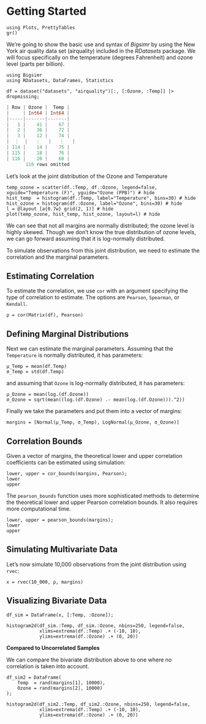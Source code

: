 # Getting Started

```@setup started
using Plots, PrettyTables
gr()
```

We’re going to show the basic use and syntax of *Bigsimr* by using the New York air quality data set (airquality) included in the *RDatasets* package. We will focus specifically on the temperature (degrees Fahrenheit) and ozone level (parts per billion).

```@example started
using Bigsimr
using RDatasets, DataFrames, Statistics
```

```@repl started
df = dataset("datasets", "airquality")[:, [:Ozone, :Temp]] |> dropmissing;
```

```julia
| Row | Ozone |  Temp |
|     | Int64 | Int64 |
|-----|-------|-------|
|   1 |    41 |    67 |
|   2 |    36 |    72 |
|   3 |    12 |    74 |
|  ⋮  |   ⋮   |   ⋮   |
| 114 |    14 |    75 |
| 115 |    18 |    76 |
| 116 |    20 |    68 |
       110 rows omitted
```

Let’s look at the joint distribution of the Ozone and Temperature

```@example started
temp_ozone = scatter(df.:Temp, df.:Ozone, legend=false, xguide="Temperature (F)", yguide="Ozone (PPB)") # hide
hist_temp  = histogram(df.:Temp, label="Temperature", bins=30) # hide
hist_ozone = histogram(df.:Ozone, label="Ozone", bins=30) # hide
l = @layout [a{0.7w} grid(2, 1)] # hide
plot(temp_ozone, hist_temp, hist_ozone, layout=l) # hide
```

We can see that not all margins are normally distributed; the ozone level is highly skewed. Though we don’t know the true distribution of ozone levels, we can go forward assuming that it is log-normally distributed.

To simulate observations from this joint distribution, we need to estimate the correlation and the marginal parameters.

## Estimating Correlation

To estimate the correlation, we use `cor` with an argument specifying the type of correlation to estimate. The options are `Pearson`, `Spearman`, or `Kendall`.

```@repl started
ρ = cor(Matrix(df), Pearson)
```

## Defining Marginal Distributions

Next we can estimate the marginal parameters. Assuming that the `Temperature` is normally distributed, it has parameters:

```@repl started
μ_Temp = mean(df.Temp)
σ_Temp = std(df.Temp)
```

and assuming that `Ozone` is log-normally distributed, it has parameters:

```@repl started
μ_Ozone = mean(log.(df.Ozone))
σ_Ozone = sqrt(mean((log.(df.Ozone) .- mean(log.(df.Ozone))).^2))
```

Finally we take the parameters and put them into a vector of margins:

```@repl started
margins = [Normal(μ_Temp, σ_Temp), LogNormal(μ_Ozone, σ_Ozone)]
```

## Correlation Bounds

Given a vector of margins, the theoretical lower and upper correlation coefficients can be estimated using simulation:

```@repl started
lower, upper = cor_bounds(margins, Pearson);
lower
upper
```

The `pearson_bounds` function uses more sophisticated methods to determine the theoretical lower and upper Pearson correlation bounds. It also requires more computational time.

```@repl started
lower, upper = pearson_bounds(margins);
lower
upper
```

## Simulating Multivariate Data

Let’s now simulate 10,000 observations from the joint distribution using `rvec`:

```@repl started
x = rvec(10_000, ρ, margins)
```

## Visualizing Bivariate Data

```@example started
df_sim = DataFrame(x, [:Temp, :Ozone]);

histogram2d(df_sim.:Temp, df_sim.:Ozone, nbins=250, legend=false,
			xlims=extrema(df.:Temp) .+ (-10, 10), 
			ylims=extrema(df.:Ozone) .+ (0, 20))
```

**Compared to Uncorrelated Samples**

We can compare the bivariate distribution above to one where no correlation is taken into account.

```@example started
df_sim2 = DataFrame(
	Temp  = rand(margins[1], 10000), 
	Ozone = rand(margins[2], 10000)
);

histogram2d(df_sim2.:Temp, df_sim2.:Ozone, nbins=250, legend=false,
			xlims=extrema(df.:Temp) .+ (-10, 10), 
			ylims=extrema(df.:Ozone) .+ (0, 20))
```